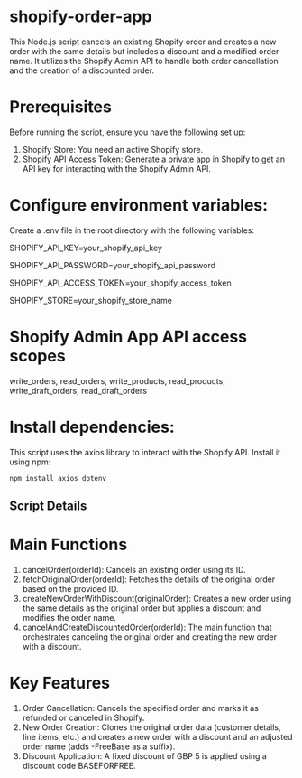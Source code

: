 # shopify-order-app

This Node.js script cancels an existing Shopify order and creates a new order with the same details but includes a discount and a modified order name. It utilizes the Shopify Admin API to handle both order cancellation and the creation of a discounted order.

# Prerequisites
Before running the script, ensure you have the following set up:

1. Shopify Store: You need an active Shopify store.
2. Shopify API Access Token: Generate a private app in Shopify to get an API key for interacting with the Shopify Admin API. 

# Configure environment variables:
Create a .env file in the root directory with the following variables:

SHOPIFY_API_KEY=your_shopify_api_key

SHOPIFY_API_PASSWORD=your_shopify_api_password

SHOPIFY_API_ACCESS_TOKEN=your_shopify_access_token

SHOPIFY_STORE=your_shopify_store_name 

# Shopify Admin App API access scopes
write_orders, read_orders, write_products, read_products, write_draft_orders, read_draft_orders

# Install dependencies:
This script uses the axios library to interact with the Shopify API. Install it using npm:

<code>npm install axios dotenv</code>

## Script Details

# Main Functions
1. cancelOrder(orderId): Cancels an existing order using its ID.
2. fetchOriginalOrder(orderId): Fetches the details of the original order based on the provided ID.
3. createNewOrderWithDiscount(originalOrder): Creates a new order using the same details as the original order but applies a discount and modifies the order name.
4. cancelAndCreateDiscountedOrder(orderId): The main function that orchestrates canceling the original order and creating the new order with a discount.

# Key Features
1. Order Cancellation: Cancels the specified order and marks it as refunded or canceled in Shopify.
2. New Order Creation: Clones the original order data (customer details, line items, etc.) and creates a new order with a discount and an adjusted order name (adds -FreeBase as a suffix).
3. Discount Application: A fixed discount of GBP 5 is applied using a discount code BASEFORFREE.